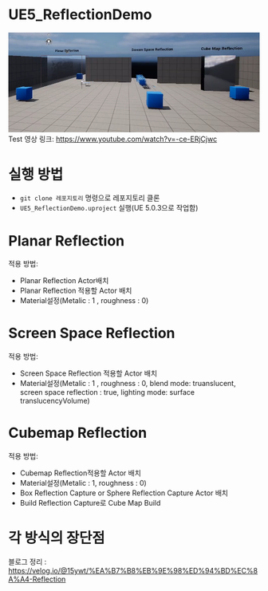 # UE5_ReflectionDemo
![](Image/Preview.png)
Test 영상 링크: https://www.youtube.com/watch?v=-ce-ERjCjwc

# 실행 방법
- `git clone 레포지토리` 명령으로 레포지토리 클론
- `UE5_ReflectionDemo.uproject` 실행(UE 5.0.3으로 작업함)

# Planar Reflection
적용 방법: 
- Planar Reflection Actor배치 
- Planar Reflection 적용할 Actor 배치
- Material설정(Metalic : 1 , roughness : 0)


# Screen Space Reflection
적용 방법: 
- Screen Space Reflection 적용할 Actor 배치
- Material설정(Metalic : 1 , roughness : 0, blend mode: truanslucent, screen space reflection : true, lighting mode: surface translucencyVolume)



# Cubemap Reflection
적용 방법: 
- Cubemap Reflection적용할 Actor 배치
- Material설정(Metalic : 1, roughness : 0)
- Box Reflection Capture or Sphere Reflection Capture Actor 배치
- Build Reflection Capture로 Cube Map Build

# 각 방식의 장단점
블로그 정리 : https://velog.io/@15ywt/%EA%B7%B8%EB%9E%98%ED%94%BD%EC%8A%A4-Reflection
